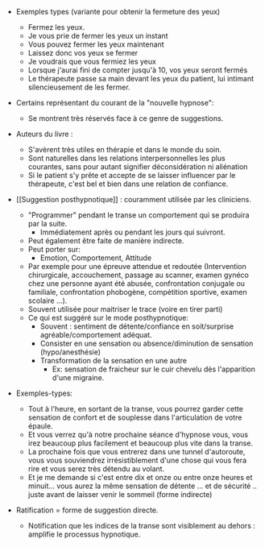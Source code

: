 
- Exemples types (variante pour obtenir la fermeture des yeux)
	- Fermez les yeux.
	- Je vous prie de fermer les yeux un instant
	- Vous pouvez fermer les yeux maintenant
	- Laissez donc vos yeux se fermer 
	- Je voudrais que vous fermiez les yeux
	- Lorsque j'aurai fini de compter jusqu'à 10, vos yeux seront fermés 
	- Le thérapeute passe sa main devant les yeux du patient, lui intimant silencieusement de les fermer.

- Certains représentant du courant de la "nouvelle hypnose":
	- Se montrent très réservés face à ce genre de suggestions.
- Auteurs du livre : 
	- S'avèrent très utiles en thérapie et dans le monde du soin.
	- Sont naturelles dans les relations interpersonnelles les plus courantes, sans pour autant signifier déconsidération ni aliénation
	- Si le patient s'y prête et accepte de se laisser influencer par le thérapeute, c'est bel et bien dans une relation de confiance.

- [[Suggestion posthypnotique]] : couramment utilisée par les cliniciens.
	- "Programmer" pendant le transe un comportement qui se produira par la suite.
		- Immédiatement après ou pendant les jours qui suivront. 
	- Peut également être faite de manière indirecte. 
	- Peut porter sur:
		- Emotion, Comportement, Attitude
	- Par exemple pour une épreuve attendue et redoutée (Intervention chirurgicale, accouchement, passage au scanner, examen gynéco chez une personne ayant été abusée, confrontation conjugale ou familiale, confrontation phobogène, compétition sportive, examen scolaire ...).
	- Souvent utilisée pour maitriser le trace (voire en tirer parti)
	- Ce qui est suggéré sur le mode posthypnotique:
		- Souvent : sentiment de détente/confiance en soit/surprise agréable/comportement adéquat.
		- Consister en une sensation ou absence/diminution de sensation (hypo/anesthésie)
		- Transformation de la sensation en une autre
			- Ex: sensation de fraicheur sur le cuir chevelu dès l'apparition d'une migraine. 

- Exemples-types:
	- Tout à l'heure, en sortant de la transe, vous pourrez garder cette sensation de confort et de souplesse dans l'articulation de votre épaule. 
	- Et vous verrez qu'à notre prochaine séance d'hypnose vous, vous irez beaucoup plus facilement et beaucoup plus vite dans la transe. 
	- La prochaine fois que vous entrerez dans une tunnel d'autoroute, vous vous souviendrez irrésistiblement d'une chose qui vous fera rire et vous serez très détendu au volant. 
	- Et je me demande si c'est entre dix et onze ou entre onze heures et minuit... vous aurez la même sensation de détente ... et de sécurité .. juste avant de laisser venir le sommeil (forme indirecte)

- Ratification = forme de suggestion directe.
	- Notification que les indices de la transe sont visiblement au dehors : amplifie le processus hypnotique. 